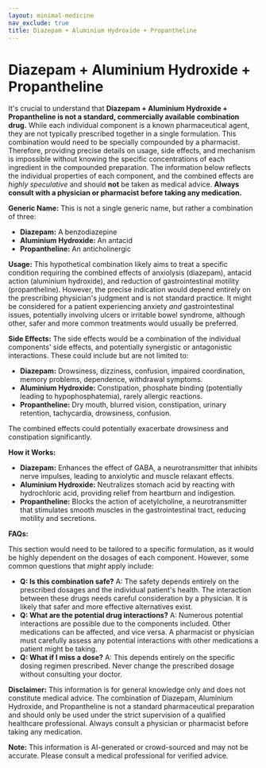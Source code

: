 ```yaml
---
layout: minimal-medicine
nav_exclude: true
title: Diazepam + Aluminium Hydroxide + Propantheline
---
```


# Diazepam + Aluminium Hydroxide + Propantheline

It's crucial to understand that **Diazepam + Aluminium Hydroxide + Propantheline is not a standard, commercially available combination drug.**  While each individual component is a known pharmaceutical agent, they are not typically prescribed together in a single formulation.  This combination would need to be specially compounded by a pharmacist.  Therefore, providing precise details on usage, side effects, and mechanism is impossible without knowing the specific concentrations of each ingredient in the compounded preparation.  The information below reflects the individual properties of each component, and the combined effects are *highly speculative* and should **not** be taken as medical advice.  **Always consult with a physician or pharmacist before taking any medication.**

**Generic Name:**  This is not a single generic name, but rather a combination of three:

* **Diazepam:** A benzodiazepine
* **Aluminium Hydroxide:** An antacid
* **Propantheline:** An anticholinergic


**Usage:**  This hypothetical combination likely aims to treat a specific condition requiring the combined effects of anxiolysis (diazepam), antacid action (aluminium hydroxide), and reduction of gastrointestinal motility (propantheline).  However, the precise indication would depend entirely on the prescribing physician's judgment and is not standard practice.  It might be considered for a patient experiencing anxiety *and* gastrointestinal issues, potentially involving ulcers or irritable bowel syndrome, although other, safer and more common treatments would usually be preferred.


**Side Effects:**  The side effects would be a combination of the individual components' side effects, and potentially synergistic or antagonistic interactions. These could include but are not limited to:

* **Diazepam:** Drowsiness, dizziness, confusion, impaired coordination, memory problems, dependence, withdrawal symptoms.
* **Aluminium Hydroxide:** Constipation, phosphate binding (potentially leading to hypophosphatemia), rarely allergic reactions.
* **Propantheline:** Dry mouth, blurred vision, constipation, urinary retention, tachycardia, drowsiness, confusion.

The combined effects could potentially exacerbate drowsiness and constipation significantly.


**How it Works:**

* **Diazepam:** Enhances the effect of GABA, a neurotransmitter that inhibits nerve impulses, leading to anxiolytic and muscle relaxant effects.
* **Aluminium Hydroxide:** Neutralizes stomach acid by reacting with hydrochloric acid, providing relief from heartburn and indigestion.
* **Propantheline:** Blocks the action of acetylcholine, a neurotransmitter that stimulates smooth muscles in the gastrointestinal tract, reducing motility and secretions.


**FAQs:**

This section would need to be tailored to a specific formulation, as it would be highly dependent on the dosages of each component. However, some common questions that *might* apply include:

* **Q: Is this combination safe?** A:  The safety depends entirely on the prescribed dosages and the individual patient's health.  The interaction between these drugs needs careful consideration by a physician.  It is likely that safer and more effective alternatives exist.
* **Q: What are the potential drug interactions?** A:  Numerous potential interactions are possible due to the components included.  Other medications can be affected, and vice versa.  A pharmacist or physician must carefully assess any potential interactions with other medications a patient might be taking.
* **Q: What if I miss a dose?** A:  This depends entirely on the specific dosing regimen prescribed.  Never change the prescribed dosage without consulting your doctor.


**Disclaimer:** This information is for general knowledge only and does not constitute medical advice.  The combination of Diazepam, Aluminium Hydroxide, and Propantheline is not a standard pharmaceutical preparation and should only be used under the strict supervision of a qualified healthcare professional.  Always consult a physician or pharmacist before taking any medication.


**Note:** This information is AI-generated or crowd-sourced and may not be accurate. Please consult a medical professional for verified advice.